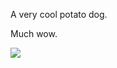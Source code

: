 A very cool potato dog.

Much wow.

![](https://cloud-fmt7qzd2v-hack-club-bot.vercel.app/0ezgif-5-29998e1cc2.gif)
